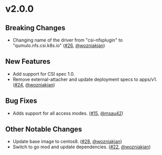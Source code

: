 # v2.0.0

## Breaking Changes

- Changing name of the driver from "csi-nfsplugin" to "qumulo.nfs.csi.k8s.io" ([#26](https://github.com/kubernetes-csi/csi-driver-nfs/pull/26), [@wozniakjan](https://github.com/wozniakjan))

## New Features

- Add support for CSI spec 1.0.
- Remove external-attacher and update deployment specs to apps/v1.
  ([#24](https://github.com/kubernetes-csi/csi-driver-nfs/pull/24),
  [@wozniakjan](https://github.com/wozniakjan))

## Bug Fixes

- Adds support for all access modes. ([#15](https://github.com/kubernetes-csi/csi-driver-nfs/pull/15), [@msau42](https://github.com/msau42))

## Other Notable Changes

- Update base image to centos8.
  ([#28](https://github.com/kubernetes-csi/csi-driver-nfs/pull/28), [@wozniakjan](https://github.com/wozniakjan))
- Switch to go mod and update dependencies. ([#22](https://github.com/kubernetes-csi/csi-driver-nfs/pull/22), [@wozniakjan](https://github.com/wozniakjan))
